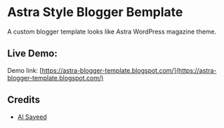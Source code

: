 # Astra Style Blogger Bemplate
A custom blogger template looks like Astra WordPress magazine theme.
## Live Demo:
Demo link: [https://astra-blogger-template.blogspot.com/](https://astra-blogger-template.blogspot.com/)

## Credits
- [Al Sayeed](https://github.com/alsayeedar/)

